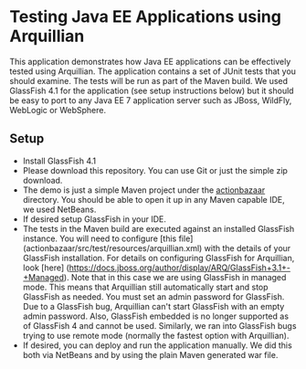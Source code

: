 Testing Java EE Applications using Arquillian
================================================================
This application demonstrates how Java EE applications can be effectively 
tested using Arquillian. The application contains a 
set of JUnit tests that you should examine. The tests will be run as part 
of the Maven build. We used GlassFish 4.1 for the application (see setup 
instructions below) but it should be easy to port to any Java EE 7 application
server such as JBoss, WildFly, WebLogic or WebSphere.

Setup
-----
* Install GlassFish 4.1
* Please download this repository. You can use Git or just the simple zip
  download.
* The demo is just a simple Maven project under the [actionbazaar](actionbazaar)
  directory. You should be able to open it up in any Maven capable IDE, we used
  NetBeans.
* If desired setup GlassFish in your IDE.
* The tests in the Maven build are executed against an installed GlassFish instance.
  You will need to configure 
  [this file] (actionbazaar/src/test/resources/arquillian.xml) with the details
  of your GlassFish installation. For details on configuring GlassFish for 
  Arquillian, look 
  [here] (https://docs.jboss.org/author/display/ARQ/GlassFish+3.1+-+Managed). 
   Note that in this case we are using GlassFish in managed mode. This means that
   Arquillian still automatically start and stop GlassFish as needed. You must
   set an admin password for GlassFish. Due to a GlassFish bug, Arquillian can't
   start GlassFish with an empty admin password. Also, GlassFish embedded is 
   no longer supported as of GlassFish 4 and cannot be used. Similarly, we ran
   into GlassFish bugs trying to use remote mode (normally the fastest option
   with Arquillian).
* If desired, you can deploy and run the application manually. We did this both
  via NetBeans and by using the plain Maven generated war file.